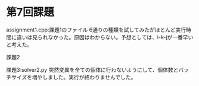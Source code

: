 # 第7回課題

assignment1.cpp:課題1のファイル
6通りの種類を試してみたがほとんど実行時間に違いは見られなかった。原因はわからない。予想としては、i-k-jが一番早いと考えた。

課題2


課題3:solver2.py
突然変異を全ての個体に行わないようにして、個体数とバッチサイズを増やしました。実行が終わりませんでした。
